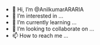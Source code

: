 - 👋 Hi, I’m @AnilkumarARARIA
- 👀 I’m interested in ...
- 🌱 I’m currently learning ...
- 💞️ I’m looking to collaborate on ...
- 📫 How to reach me ...

<!---
AnilkumarARARIA/AnilkumarARARIA is a ✨ special ✨ repository because its `README.md` (this file) appears on your GitHub profile.
You can click the Preview link to take a look at your changes.
--->
